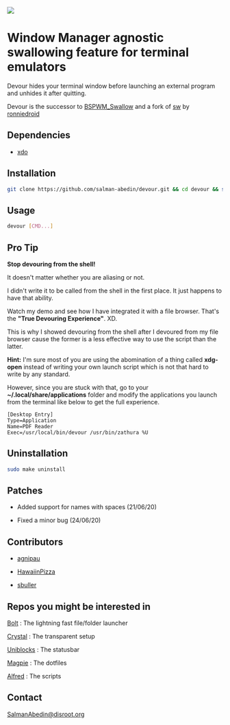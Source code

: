 ![](demo/preview.gif)

# Window Manager agnostic swallowing feature for terminal emulators

Devour hides your terminal window before launching an external program and unhides it after quitting.

Devour is the successor to
[BSPWM_Swallow](https://github.com/salman-abedin/bspwm_swallow)
and a fork of
[sw](https://github.com/ronniedroid/.dotfiles/blob/master/Scripts/sw) by
[ronniedroid](https://github.com/ronniedroid)

## Dependencies

-  [xdo](https://github.com/baskerville/xdo)

## Installation

```sh
git clone https://github.com/salman-abedin/devour.git && cd devour && sudo make install
```

## Usage

```sh
devour [CMD...]
```

## Pro Tip

**Stop devouring from the shell!**

It doesn't matter whether you are aliasing or not.

I didn't write it to be called from the shell in the first place.
It just happens to have that ability.

Watch my demo and see how I have integrated it with a file browser.
That's the **"True Devouring Experience"**. XD.

This is why I showed devouring from the shell after I devoured from my file browser cause the former is a less effective way to use the script than the latter.

**Hint:** I'm sure most of you are using the abomination of a thing called **xdg-open** instead of writing your own launch script which is not that hard to write by any standard.

However, since you are stuck with that, go to your **~/.local/share/applications** folder and modify the applications you launch from the terminal like below to get the full experience.

```
[Desktop Entry]
Type=Application
Name=PDF Reader
Exec=/usr/local/bin/devour /usr/bin/zathura %U
```

## Uninstallation

```sh
sudo make uninstall
```

## Patches

-  Added support for names with spaces (21/06/20)

-  Fixed a minor bug (24/06/20)

## Contributors

-  [agnipau](https://github.com/agnipau)

-  [HawaiinPizza](https://github.com/HawaiinPizza)

-  [sbuller](https://github.com/sbuller)

## Repos you might be interested in

[Bolt](https://github.com/salman-abedin/bolt)
: The lightning fast file/folder launcher

[Crystal](https://github.com/salman-abedin/crystal)
: The transparent setup

[Uniblocks](https://github.com/salman-abedin/uniblocks)
: The statusbar

[Magpie](https://github.com/salman-abedin/magpie)
: The dotfiles

[Alfred](https://github.com/salman-abedin/alfred)
: The scripts

## Contact

SalmanAbedin@disroot.org
